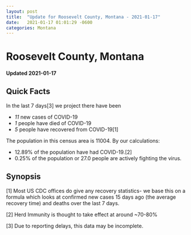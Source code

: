 ```yaml
---
layout: post
title:  "Update for Roosevelt County, Montana - 2021-01-17"
date:   2021-01-17 01:01:29 -0600
categories: Montana
---
```


# Roosevelt County, Montana
#### Updated 2021-01-17

## Quick Facts

In the last 7 days[3] we project there have been
- *11* new cases of COVID-19
- *1* people have died of COVID-19
- *5* people have recovered from COVID-19[1]

The population in this census area is 11004. By our calculations:
- 12.89% of the population have had COVID-19.[2]
- 0.25% of the population or 27.0 people are actively fighting the virus.

## Synopsis




[1] Most US CDC offices do give any recovery statistics- we base this on a formula which looks at confirmed new cases
15 days ago (the average recovery time) and deaths over the last 7 days.

[2] Herd Immunity is thought to take effect at around ~70-80%

[3] Due to reporting delays, this data may be incomplete.
 
    